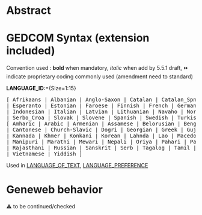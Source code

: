 ﻿# Abstract

# GEDCOM Syntax (extension included)
Convention used : **bold** when mandatory, _italic_ when add by 5.5.1 draft, &#x23E9; indicate proprietary coding commonly used (amendment need to standard)<br />

**LANGUAGE_ID**:={Size=1:15}
<pre>
[ Afrikaans | Albanian | Anglo-Saxon | Catalan | Catalan_Spn | Czech | Danish | Dutch | English
| Esperanto | Estonian | Faroese | Finnish | French | German | Hawaiian | Hungarian | Icelandic
| Indonesian | Italian | Latvian | Lithuanian | Navaho | Norwegian | Polish | Portuguese | Romanian
| Serbo_Croa | Slovak | Slovene | Spanish | Swedish | Turkish | Wendic ]
[ Amharic | Arabic | Armenian | Assamese | Belorusian | Bengali | Braj | Bulgarian | Burmese
| Cantonese | Church-Slavic | Dogri | Georgian | Greek | Gujarati | Hebrew | Hindi | Japanese
| Kannada | Khmer | Konkani | Korean | Lahnda | Lao | Macedonian | Maithili | Malayalam | Mandrin
| Manipuri | Marathi | Mewari | Nepali | Oriya | Pahari | Pali | Panjabi | Persian | Prakrit | Pusto
| Rajasthani | Russian | Sanskrit | Serb | Tagalog | Tamil | Telugu | Thai | Tibetan | Ukrainian | Urdu
| Vietnamese | Yiddish ]
</pre>
Used in <a href=Ged.LANGUAGE_OF_TEXT>LANGUAGE_OF_TEXT</a>, <a href=Ged.LANGUAGE_PREFERENCE>LANGUAGE_PREFERENCE</a><br />

# Geneweb behavior


:warning: to be continued/checked

